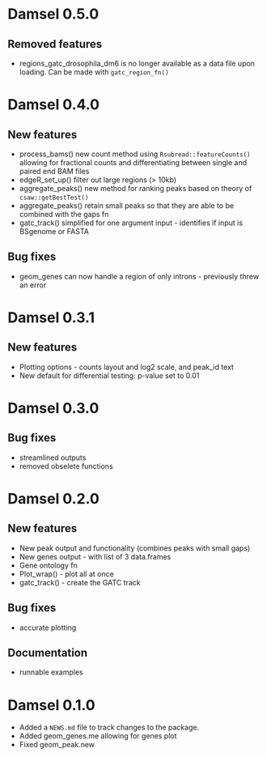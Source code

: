 # Damsel 0.5.0
## Removed features
* regions_gatc_drosophila_dm6 is no longer available as a data file upon loading. 
Can be made with `gatc_region_fn()`

# Damsel 0.4.0
## New features
* process_bams() new count method using `Rsubread::featureCounts()` allowing for fractional counts and differentiating between single and paired end BAM files
* edgeR_set_up() filter out large regions (> 10kb)
* aggregate_peaks() new method for ranking peaks based on theory of `csaw::getBestTest()`
* aggregate_peaks() retain small peaks so that they are able to be combined with the gaps fn
* gatc_track() simplified for one argument input - identifies if input is BSgenome or FASTA

## Bug fixes
* geom_genes can now handle a region of only introns - previously threw an error

# Damsel 0.3.1
## New features
* Plotting options - counts layout and log2 scale, and peak_id text
* New default for differential testing: p-value set to 0.01

# Damsel 0.3.0
## Bug fixes
* streamlined outputs
* removed obselete functions

# Damsel 0.2.0
## New features
* New peak output and functionality (combines peaks with small gaps)
* New genes output - with list of 3 data.frames
* Gene ontology fn 
* Plot_wrap() - plot all at once
* gatc_track() - create the GATC track

## Bug fixes
* accurate plotting

## Documentation
* runnable examples

# Damsel 0.1.0

* Added a `NEWS.md` file to track changes to the package.
* Added geom_genes.me allowing for genes plot
* Fixed geom_peak.new
